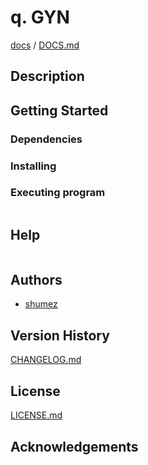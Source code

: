 <!--
Filename: 	README.md
Project: 	/Users/shume/Developer/mnemosyne/docs/Fornix/q_GYN
Author: 	shumez <https://github.com/shumez>
Created: 	2018-06-15 20:43:4
Modified: 	2019-01-26 11:22:25
-----
Copyright (c) 2019 shumez
-->

# q. GYN


[docs] / [DOCS.md]


## Description


## Getting Started



### Dependencies



### Installing



### Executing program

```
```

## Help

```
```

## Authors

* [shumez]

## Version History

[CHANGELOG.md]

## License

[LICENSE.md]


## Acknowledgements


<!-- ------------------------------- -->
[shumez]: shumez
[DOCS.md]: docs/DOCS.md
[docs]: docs/
[CHANGELOG.md]: CHANGELOG.md
[LICENSE.md]: LICENSE.md
